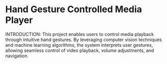 # Hand Gesture Controlled Media Player
INTRODUCTION:
    This project enables users to control media playback through intuitive hand gestures. By leveraging computer vision techniques and machine learning algorithms, the system interprets user gestures, allowing seamless control of video playback, volume adjustments, and navigation.
